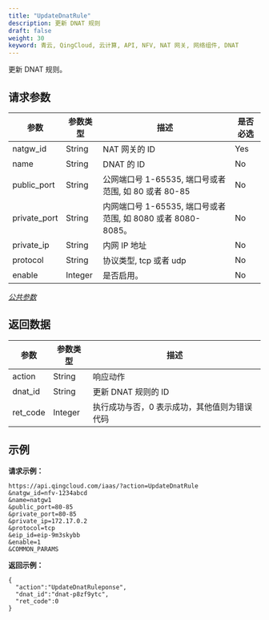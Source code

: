 ```yaml
---
title: "UpdateDnatRule"
description: 更新 DNAT 规则
draft: false
weight: 30
keyword: 青云, QingCloud, 云计算, API, NFV, NAT 网关, 网络组件, DNAT
---
```


更新 DNAT 规则。

## 请求参数

| 参数 | 参数类型 | 描述 | 是否必选 |
| --- | --- | --- | --- |
| natgw_id | String | NAT 网关的 ID | Yes |
| name | String | DNAT 的 ID | No |
| public_port | String | 公网端口号 1-65535, 端口号或者范围, 如 80 或者 80-85 | No |
| private_port | String | 内网端口号 1-65535, 端口号或者范围, 如 8080 或者 8080-8085。 | No |
| private_ip| String | 内网 IP 地址 | No |
| protocol| String | 协议类型, tcp 或者 udp | No |
| enable | Integer | 是否启用。 | No |

[_公共参数_](../../get_api/parameters/)

## 返回数据

| 参数 | 参数类型 | 描述 |
| --- | --- | --- |
| action | String | 响应动作 |
| dnat_id | String | 更新 DNAT 规则的 ID |
| ret_code | Integer | 执行成功与否，0 表示成功，其他值则为错误代码 |

## 示例

**请求示例：**

```
https://api.qingcloud.com/iaas/?action=UpdateDnatRule
&natgw_id=nfv-1234abcd
&name=natgw1
&public_port=80-85
&private_port=80-85
&private_ip=172.17.0.2
&protocol=tcp
&eip_id=eip-9m3skybb
&enable=1
&COMMON_PARAMS
```

**返回示例：**

```
{
  "action":"UpdateDnatRuleponse",
  "dnat_id":"dnat-p8zf9ytc",
  "ret_code":0
}
```
